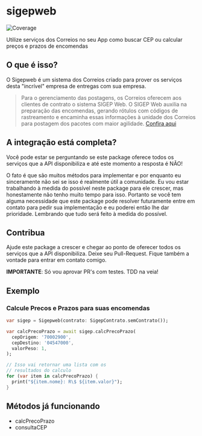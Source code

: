 # sigepweb

![Coverage](https://raw.githubusercontent.com/marcobraghim/sigepweb/master/coverage_badge.svg?sanitize=true)

Utilize serviços dos Correios no seu App como buscar CEP ou calcular preços e prazos de encomendas

## O que é isso?

O Sigepweb é um sistema dos Correios criado para prover os serviços desta "incrível" empresa de entregas com sua empresa.

> Para o gerenciamento das postagens, os Correios oferecem aos clientes de contrato o sistema SIGEP Web.
> O SIGEP Web auxilia na preparação das encomendas, gerando rótulos com códigos de rastreamento e encaminha essas informações à unidade dos Correios para postagem dos pacotes com maior agilidade.
> [Confira aqui](https://www.correios.com.br/logistica/e-commerce/solucoes-correios-para-o-e-commerce)

## A integração está completa?

Você pode estar se perguntando se este package oferece todos os serviços que a API disponibiliza e até este momento a resposta é NÃO!

O fato é que são muitos métodos para implementar e por enquanto eu sinceramente não sei se isso é realmente útil a comunidade. Eu vou estar trabalhando à medida do possível neste package para ele crescer, mas honestamente não tenho muito tempo para isso. Portanto se você tem alguma necessidade que este package pode resolver futuramente entre em contato para pedir sua implementação e eu poderei então lhe dar prioridade. Lembrando que tudo será feito à medida do possível.

## Contribua

Ajude este package a crescer e chegar ao ponto de oferecer todos os serviços que a API disponibiliza. Deixe seu Pull-Request. Fique também a vontade para entrar em contato comigo.

**IMPORTANTE**: Só vou aprovar PR's com testes. TDD na veia!

## Exemplo

### Calcule Precos e Prazos para suas encomendas

```dart
var sigep = Sigepweb(contrato: SigepContrato.semContrato());

var calcPrecoPrazo = await sigep.calcPrecoPrazo(
  cepOrigem: '70002900',
  cepDestino: '04547000',
  valorPeso: 1,
);

// Isso vai retornar uma lista com os 
// resultados do calculo
for (var item in calcPrecoPrazo) {
  print("${item.nome}: R\$ ${item.valor}");
}
```

## Métodos já funcionando

 - calcPrecoPrazo
 - consultaCEP
 